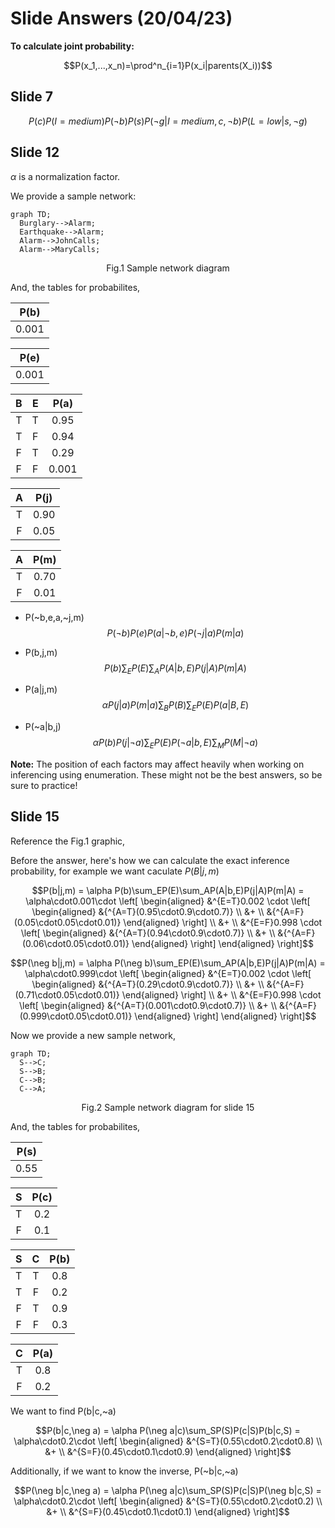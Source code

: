 # Slide Answers (20/04/23)

**To calculate joint probability:**

$$P(x_1,...,x_n)=\prod^n_{i=1}P(x_i|parents(X_i))$$

## Slide 7
$$
P(c)P(I=medium)P(\neg b)P(s)P(\neg g|I=medium, c, \neg b)P(L=low|s, \neg g)
$$

## Slide 12
$\alpha$ is a normalization factor.

We provide a sample network:
```mermaid
graph TD;
  Burglary-->Alarm;
  Earthquake-->Alarm;
  Alarm-->JohnCalls;
  Alarm-->MaryCalls;
```
$$\text{Fig.1 Sample network diagram}$$

And, the tables for probabilites,

|P(b)|
|:-:|
|0.001|

|P(e)|
|:-:|
|0.001|

|B|E|P(a)|
|:-:|:-:|:-:|
|T|T|0.95|
|T|F|0.94|
|F|T|0.29|
|F|F|0.001|

|A|P(j)|
|:-:|:-:|
|T|0.90|
|F|0.05|

|A|P(m)|
|:-:|:-:|
|T|0.70|
|F|0.01|

* P(~b,e,a,~j,m)
  $$P(\neg b)P(e)P(a|\neg b, e)P(\neg j|a)P(m|a)$$

* P(b,j,m)
  $$P(b)\sum_EP(E)\sum_AP(A|b,E)P(j|A)P(m|A)$$

* P(a|j,m)
  $$\alpha P(j|a)P(m|a)\sum_BP(B)\sum_EP(E)P(a|B,E)$$

* P(~a|b,j)
  $$\alpha P(b)P(j|\neg a)\sum_EP(E)P(\neg a|b,E)\sum_MP(M|\neg a)$$
  
**Note:** The position of each factors may affect heavily when working on inferencing using enumeration. These might not be the best answers, so be sure to practice!

## Slide 15
Reference the $\text{Fig.1}$ graphic,

Before the answer, here's how we can calculate the exact inference probability, for example we want caculate $P(B|j,m)$

```math
P(b|j,m)
=
\alpha P(b)\sum_EP(E)\sum_AP(A|b,E)P(j|A)P(m|A)
=
\alpha\cdot0.001\cdot
\left[
\begin{aligned}
&^{E=T}0.002 \cdot
\left[
\begin{aligned}
&{^{A=T}(0.95\cdot0.9\cdot0.7)} \\
&+ \\
&{^{A=F}(0.05\cdot0.05\cdot0.01)}
\end{aligned}
\right] \\
&+ \\
&^{E=F}0.998 \cdot
\left[
\begin{aligned}
&{^{A=T}(0.94\cdot0.9\cdot0.7)} \\
&+ \\
&{^{A=F}(0.06\cdot0.05\cdot0.01)}
\end{aligned}
\right]
\end{aligned}
\right]
```

```math
P(\neg b|j,m)
=
\alpha P(\neg b)\sum_EP(E)\sum_AP(A|b,E)P(j|A)P(m|A)
=
\alpha\cdot0.999\cdot
\left[
\begin{aligned}
&^{E=T}0.002 \cdot
\left[
\begin{aligned}
&{^{A=T}(0.29\cdot0.9\cdot0.7)} \\
&+ \\
&{^{A=F}(0.71\cdot0.05\cdot0.01)}
\end{aligned}
\right] \\
&+ \\
&^{E=F}0.998 \cdot
\left[
\begin{aligned}
&{^{A=T}(0.001\cdot0.9\cdot0.7)} \\
&+ \\
&{^{A=F}(0.999\cdot0.05\cdot0.01)}
\end{aligned}
\right]
\end{aligned}
\right]
```

Now we provide a new sample network,

```mermaid
graph TD;
  S-->C;
  S-->B;
  C-->B;
  C-->A;
```
$$\text{Fig.2 Sample network diagram for slide 15}$$

And, the tables for probabilites,

|P(s)|
|:-:|
|0.55|

|S|P(c)|
|:-:|:-:|
|T|0.2|
|F|0.1|

|S|C|P(b)|
|:-:|:-:|:-:|
|T|T|0.8|
|T|F|0.2|
|F|T|0.9|
|F|F|0.3|

|C|P(a)|
|:-:|:-:|
|T|0.8|
|F|0.2|

We want to find P(b|c,~a)

<!-- TODO: Add answer for slide 15 -->
```math
P(b|c,\neg a)
=
\alpha P(\neg a|c)\sum_SP(S)P(c|S)P(b|c,S)
=
\alpha\cdot0.2\cdot
\left[
\begin{aligned}
&^{S=T}(0.55\cdot0.2\cdot0.8) \\
&+ \\
&^{S=F}(0.45\cdot0.1\cdot0.9)
\end{aligned}
\right]
```

Additionally, if we want to know the inverse, P(~b|c,~a)

```math
P(\neg b|c,\neg a)
=
\alpha P(\neg a|c)\sum_SP(S)P(c|S)P(\neg b|c,S)
=
\alpha\cdot0.2\cdot
\left[
\begin{aligned}
&^{S=T}(0.55\cdot0.2\cdot0.2) \\
&+ \\
&^{S=F}(0.45\cdot0.1\cdot0.1)
\end{aligned}
\right]
```
